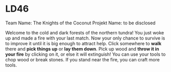 # LD46
Team Name: The Knights of the Coconut
Projekt Name: to be disclosed

Welcome to the cold and dark forests of the northern tundra! You just woke up and made a fire with your last match. Now your only chance to survive is to improve it until it is big enough to attract help.
Click somewhere to **walk** there and **pick things up** or **lay them down**.
Pick up wood and **throw it in your fire** by clicking on it, or else it will extinguish!
You can use your tools to chop wood or break stones.
If you stand near the fire, you can craft more tools.
